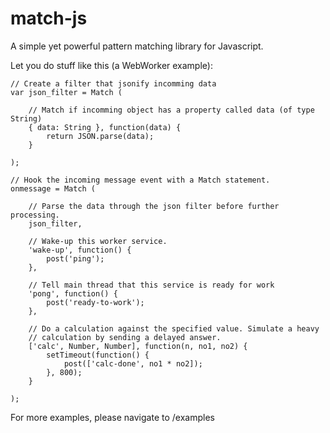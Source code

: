 match-js
========
A simple yet powerful pattern matching library for Javascript. 


Let you do stuff like this (a WebWorker example):

	// Create a filter that jsonify incomming data
	var json_filter = Match ( 
        
	    // Match if incomming object has a property called data (of type String)
	    { data: String }, function(data) {
	        return JSON.parse(data);
	    }
    
	);

	// Hook the incoming message event with a Match statement.
	onmessage = Match (
    
	    // Parse the data through the json filter before further processing.
	    json_filter,
    
	    // Wake-up this worker service.
	    'wake-up', function() {
	        post('ping');
	    },
    
	    // Tell main thread that this service is ready for work
	    'pong', function() {
	        post('ready-to-work');
	    },
    
	    // Do a calculation against the specified value. Simulate a heavy 
	    // calculation by sending a delayed answer. 
	    ['calc', Number, Number], function(n, no1, no2) {
	        setTimeout(function() {
	            post(['calc-done', no1 * no2]);
	        }, 800);
	    }
    
	);


For more examples, please navigate to /examples